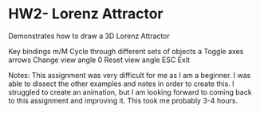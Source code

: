 # HW2- Lorenz Attractor


Demonstrates how to draw a 3D Lorenz Attractor

Key bindings
  m/M        Cycle through different sets of objects
  a          Toggle axes
  arrows     Change view angle
  0          Reset view angle
  ESC        Exit
  
Notes: This assignment was very difficult for me as I am a beginner. I was able to dissect the other examples and notes in order to create this. I struggled to create an animation, but I am looking forward to coming back to this assignment and improving it. This took me probably 3-4 hours.
